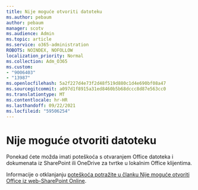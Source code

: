 ```yaml
---
title: Nije moguće otvoriti datoteku
ms.author: pebaum
author: pebaum
manager: scotv
ms.audience: Admin
ms.topic: article
ms.service: o365-administration
ROBOTS: NOINDEX, NOFOLLOW
localization_priority: Normal
ms.collection: Adm_O365
ms.custom:
- "9006403"
- "13987"
ms.openlocfilehash: 5a2f227d4e73f2d48f519d880c1d4e690bf08a47
ms.sourcegitcommit: a097d1f8915a31ed8460b5b68dccc8d87e563cc0
ms.translationtype: MT
ms.contentlocale: hr-HR
ms.lasthandoff: 09/22/2021
ms.locfileid: "59506254"
---
```

# <a name="cant-open-file"></a>Nije moguće otvoriti datoteku

Ponekad ćete možda imati poteškoća s otvaranjem Office datoteka i dokumenata iz SharePoint ili OneDrive za tvrtke u lokalnim Office klijentima. 

Informacije o otklanjanju [poteškoća potražite u članku Nije moguće otvoriti Office iz web-SharePoint Online](https://docs.microsoft.com/sharepoint/troubleshoot/administration/cant-open-office-files).